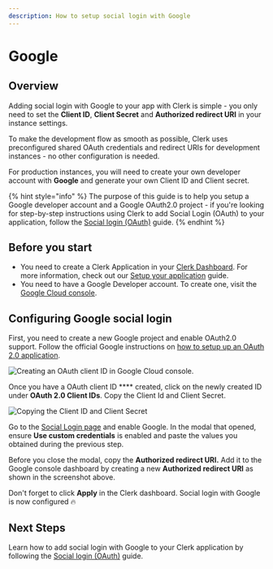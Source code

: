 ```yaml
---
description: How to setup social login with Google
---
```


# Google

## Overview

Adding social login with Google to your app with Clerk is simple -  you only need to set the **Client ID**, **Client Secret** and **Authorized redirect URI** in your instance settings.

To make the development flow as smooth as possible, Clerk uses preconfigured shared OAuth credentials and redirect URIs for development instances - no other configuration is needed.&#x20;

For production instances, you will need to create your own developer account with **Google** and generate your own Client ID and Client secret.

{% hint style="info" %}
The purpose of this guide is to help you setup a Google developer account and a Google OAuth2.0 project - if you're looking for step-by-step instructions using Clerk to add Social Login (OAuth) to your application, follow the [Social login (OAuth)](../../popular-guides/social-login-oauth.md) guide.
{% endhint %}

## Before you start

* You need to create a Clerk Application in your [Clerk Dashboard](https://dashboard.clerk.dev). For more information, check out our [Setup your application](../../popular-guides/setup-your-application.md) guide.
* You need to have a Google Developer account. To create one, visit the [Google Cloud console](https://console.developers.google.com).

## Configuring Google social login

First, you need to create a new Google project and enable OAuth2.0 support. Follow the official Google instructions on [how to setup up an OAuth 2.0 application](https://support.google.com/cloud/answer/6158849?hl=en).

![Creating an OAuth client ID in Google Cloud console.](../../.gitbook/assets/screely-1628371792291.png)

Once you have a OAuth client ID **** created, click on the newly created ID under **OAuth 2.0 Client IDs**. Copy the Client Id and Client Secret.&#x20;

![Copying the Client ID and Client Secret](../../.gitbook/assets/screely-1628372330828.png)

Go to the [Social Login page](https://dashboard.clerk.dev/last-active?path=authentication/social) and enable Google.  In the modal that opened, ensure **Use custom credentials** is enabled and paste the values you obtained during the previous step.

Before you close the modal, copy the **Authorized redirect URI.** Add it to the Google console dashboard by creating a new **Authorized redirect URI** as shown in the screenshot above.&#x20;

Don't forget to click **Apply** in the Clerk dashboard. Social login with Google is now configured 🔥&#x20;

## Next Steps

Learn how to add social login with Google to your Clerk application by following the [Social login (OAuth)](../../popular-guides/social-login-oauth.md) guide.

